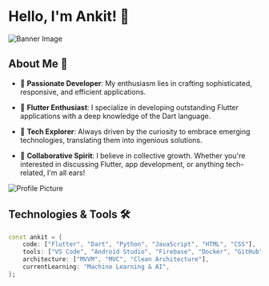 # Hello, I'm Ankit! 👋
![Banner Image](./images/git_pic_for_dp.png)

## About Me 🌟

- 🎯 **Passionate Developer**: My enthusiasm lies in crafting sophisticated, responsive, and efficient applications.
  
- 🚀 **Flutter Enthusiast**: I specialize in developing outstanding Flutter applications with a deep knowledge of the Dart language.

- 🌱 **Tech Explorer**: Always driven by the curiosity to embrace emerging technologies, translating them into ingenious solutions.

- 🤝 **Collaborative Spirit**: I believe in collective growth. Whether you're interested in discussing Flutter, app development, or anything tech-related, I'm all ears!

![Profile Picture](./images/ankit.jpg)

## Technologies & Tools 🛠

```dart
const ankit = {
    code: ["Flutter", "Dart", "Python", "JavaScript", "HTML", "CSS"],
    tools: ["VS Code", "Android Studio", "Firebase", "Docker", "GitHub"],
    architecture: ["MVVM", "MVC", "Clean Architecture"],
    currentLearning: "Machine Learning & AI",
};
